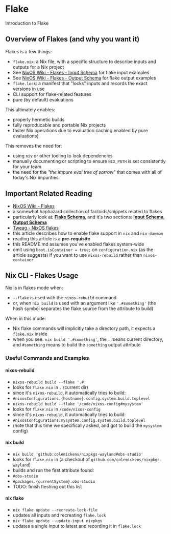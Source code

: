 # Flake

Introduction to Flake

  ## Overview of Flakes (and why you want it)

  Flakes
  is
  a
  few things:
* `flake.nix`: a Nix file, with a specific structure to describe inputs and outputs for a Nix project
* See [NixOS Wiki - Flakes - Input Schema](https://nixos.wiki/wiki/Flakes#Input_schema) for flake input examples
* See [NixOS Wiki - Flakes - Output Schema](https://nixos.wiki/wiki/Flakes#Input_schema) for flake output examples
* `flake.lock`: a manifest that "locks" inputs and records the exact versions in use
* CLI support for flake-related features
* pure (by default) evaluations

This ultimately enables:
* properly hermetic builds
* fully reproducable and portable Nix projects
* faster Nix operations due to evaluation caching enabled by pure evaluations)

This removes the need for:
* using `niv` or other tooling to lock dependencies
* manually documenting or scripting to ensure `NIX_PATH` is set consistently for your team
* the need for the *"the impure eval tree of sorrow"* that comes with all of today's Nix impurities

## Important Related Reading

* [NixOS Wiki - Flakes](https://nixos.wiki/wiki/Flakes)
* a somewhat haphazard collection of factoids/snippets related to flakes
* particularly look at: **[Flake Schema](https://nixos.wiki/wiki/Flakes#Flake_schema)**, and it's two sections: **[Input Schema](https://nixos.wiki/wiki/Flakes#Input_schema)**, **[Output Schema](https://nixos.wiki/wiki/Flakes#Output_schema)**
* [Tweag - NixOS flakes](https://www.tweag.io/blog/2020-07-31-nixos-flakes/)
* this article describes how to enable flake support in `nix` and `nix-daemon`
* reading this article is a **pre-requisite**
* this README.md assumes you've enabled flakes system-wide
* omit using `boot.isContainer = true;` on `configuration.nix` (as the article suggests) if you want to use `nixos-rebuild` rather than `nixos-container`

## Nix CLI - Flakes Usage

Nix is in flakes mode when:
* `--flake` is used with the `nixos-rebuild` command
* or, when `nix build` is used with an argument like `'.#something'`  (the hash symbol separates the flake source from the attribute to build)

When in this mode:
* Nix flake commands will implicitly take a directory path, it expects a `flake.nix` inside
* when you see: `nix build '.#something'`, the `.` means current directory, and `#something` means to build the `something` output attribute

### Useful Commands and Examples

#### nixos-rebuild
* `nixos-rebuild build --flake '.#'`
* looks for `flake.nix` in `.` (current dir)
* since it's `nixos-rebuild`, it automatically tries to build:
* `#nixosConfigurations.{hostname}.config.system.build.toplevel`
* `nixos-rebuild build --flake '/code/nixos-config#mysystem'`
* looks for `flake.nix` in `/code/nixos-config`
* since it's `nixos-rebuild`, it automatically tries to build:
* `#nixosConfigurations.mysystem.config.system.build.toplevel`
* (note that this time we specifically asked, and got to build the `mysystem` config)

#### nix build
* `nix build 'github:colemickens/nixpkgs-wayland#obs-studio'`
* looks for `flake.nix`  in (a checkout of `github.com/colemickens/nixpkgs-wayland`)
* builds and run the first attribute found:
* `#obs-studio`
* `#packages.{currentSystem}.obs-studio`
* TODO: finish fleshing out this list

#### nix flake
* `nix flake update --recreate-lock-file`
* updates all inputs and recreating `flake.lock`
* `nix flake update --update-input nixpkgs`
* updates a single input to latest and recording it in `flake.lock`
